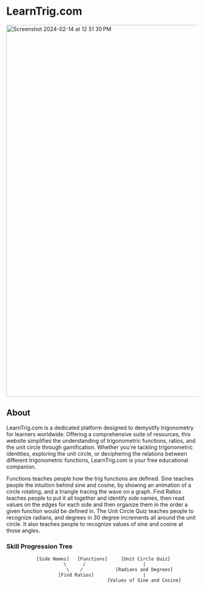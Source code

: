 # LearnTrig.com
<img width="973" alt="Screenshot 2024-02-14 at 12 51 30 PM" src="https://github.com/Joseph-Sailor-Usher/learntrig/assets/100800088/fd747e46-a82b-4201-ac70-66537a3dd6ce">

## About

LearnTrig.com is a dedicated platform designed to demystify trigonometry for learners worldwide. Offering a comprehensive suite of resources, this website simplifies the understanding of trigonometric functions, ratios, and the unit circle through gamification. Whether you're tackling trigonometric identities, exploring the unit circle, or deciphering the relations between different trigonometric functions, LearnTrig.com is your free educational companion.

Functions teaches people how the trig functions are defined.
Sine teaches people the intuition behind sine and cosine, by showing an animation of a circle rotating, and a triangle tracing the wave on a graph.
Find Ratios teaches people to put it all together and identify side names, then read values on the edges for each side and then organize them in the order a given function would be defined in.
The Unit Circle Quiz teaches people to recognize radians, and degrees in 30 degree increments all around the unit circle. It also teaches people to recognize values of sine and cosine at those angles.
### Skill Progression Tree

```plaintext
           [Side Names]   [Functions]     [Unit Circle Quiz]
                     \      /                     |
                      \    /            [Radians and Degrees]
                   [Find Ratios]                  |
                                     [Values of Sine and Cosine]
